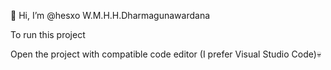👋 Hi, I’m @hesxo W.M.H.H.Dharmagunawardana


To run this project

Open the project with compatible code editor (I prefer Visual Studio Code)💀
